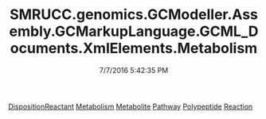 ﻿---
title: SMRUCC.genomics.GCModeller.Assembly.GCMarkupLanguage.GCML_Documents.XmlElements.Metabolism
date: 7/7/2016 5:42:35 PM
---

[DispositionReactant](T-SMRUCC.genomics.GCModeller.Assembly.GCMarkupLanguage.GCML_Documents.XmlElements.Metabolism.DispositionReactant.html)
[Metabolism](T-SMRUCC.genomics.GCModeller.Assembly.GCMarkupLanguage.GCML_Documents.XmlElements.Metabolism.Metabolism.html)
[Metabolite](T-SMRUCC.genomics.GCModeller.Assembly.GCMarkupLanguage.GCML_Documents.XmlElements.Metabolism.Metabolite.html)
[Pathway](T-SMRUCC.genomics.GCModeller.Assembly.GCMarkupLanguage.GCML_Documents.XmlElements.Metabolism.Pathway.html)
[Polypeptide](T-SMRUCC.genomics.GCModeller.Assembly.GCMarkupLanguage.GCML_Documents.XmlElements.Metabolism.Polypeptide.html)
[Reaction](T-SMRUCC.genomics.GCModeller.Assembly.GCMarkupLanguage.GCML_Documents.XmlElements.Metabolism.Reaction.html)
